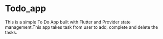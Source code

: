 # Todo_app
 This is a simple To Do App built with Flutter and Provider state management.This app takes task from user to add, complete and delete the tasks.
